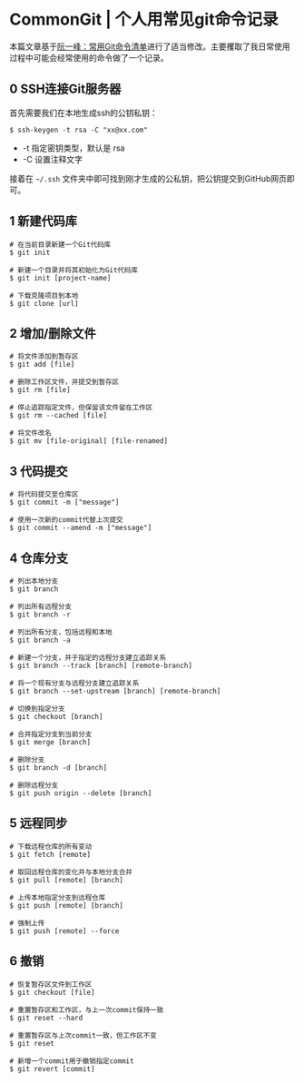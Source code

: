 # CommonGit | 个人用常见git命令记录


<!--more-->

本篇文章基于[阮一峰：常用Git命令清单](https://www.ruanyifeng.com/blog/2015/12/git-cheat-sheet.html)进行了适当修改。主要攫取了我日常使用过程中可能会经常使用的命令做了一个记录。

## 0 SSH连接Git服务器

首先需要我们在本地生成ssh的公钥私钥：

```
$ ssh-keygen -t rsa -C "xx@xx.com"
```

- -t 指定密钥类型，默认是 rsa
- -C 设置注释文字

接着在 `~/.ssh` 文件夹中即可找到刚才生成的公私钥，把公钥提交到GitHub网页即可。

## 1 新建代码库

```
# 在当前目录新建一个Git代码库
$ git init

# 新建一个目录并将其初始化为Git代码库
$ git init [project-name]

# 下载克隆项目到本地
$ git clone [url]
```

## 2 增加/删除文件

```
# 将文件添加到暂存区
$ git add [file]

# 删除工作区文件，并提交到暂存区
$ git rm [file]

# 停止追踪指定文件，但保留该文件留在工作区
$ git rm --cached [file]

# 将文件改名
$ git mv [file-original] [file-renamed]
```

## 3 代码提交

```
# 将代码提交至仓库区
$ git commit -m ["message"]

# 使用一次新的commit代替上次提交
$ git commit --amend -m ["message"]
```

## 4 仓库分支

```
# 列出本地分支
$ git branch

# 列出所有远程分支
$ git branch -r

# 列出所有分支，包括远程和本地
$ git branch -a

# 新建一个分支，并于指定的远程分支建立追踪关系
$ git branch --track [branch] [remote-branch]

# 将一个现有分支与远程分支建立追踪关系
$ git branch --set-upstream [branch] [remote-branch]

# 切换到指定分支
$ git checkout [branch]

# 合并指定分支到当前分支
$ git merge [branch]

# 删除分支
$ git branch -d [branch]

# 删除远程分支
$ git push origin --delete [branch]
```

## 5 远程同步

```
# 下载远程仓库的所有变动
$ git fetch [remote]

# 取回远程仓库的变化并与本地分支合并
$ git pull [remote] [branch]

# 上传本地指定分支到远程仓库
$ git push [remote] [branch]

# 强制上传
$ git push [remote] --force
```

## 6 撤销

```
# 恢复暂存区文件到工作区
$ git checkout [file]

# 重置暂存区和工作区，与上一次commit保持一致
$ git reset --hard

# 重置暂存区与上次commit一致，但工作区不变
$ git reset

# 新增一个commit用于撤销指定commit
$ git revert [commit]
```


